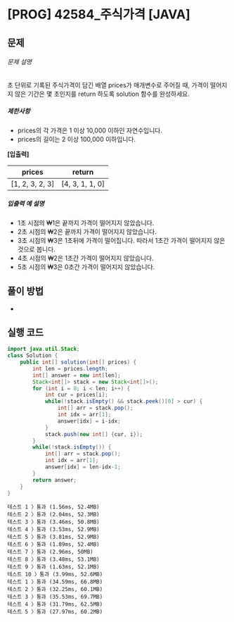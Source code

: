 # [PROG] 42584_주식가격 [JAVA]

## 문제

###### 문제 설명

초 단위로 기록된 주식가격이 담긴 배열 prices가 매개변수로 주어질 때, 가격이 떨어지지 않은 기간은 몇 초인지를 return 하도록 solution 함수를 완성하세요.

##### 제한사항

- prices의 각 가격은 1 이상 10,000 이하인 자연수입니다.
- prices의 길이는 2 이상 100,000 이하입니다.

**[입출력]**

| prices          | return          |
| --------------- | --------------- |
| [1, 2, 3, 2, 3] | [4, 3, 1, 1, 0] |

##### 입출력 예 설명

- 1초 시점의 ₩1은 끝까지 가격이 떨어지지 않았습니다.
- 2초 시점의 ₩2은 끝까지 가격이 떨어지지 않았습니다.
- 3초 시점의 ₩3은 1초뒤에 가격이 떨어집니다. 따라서 1초간 가격이 떨어지지 않은 것으로 봅니다.
- 4초 시점의 ₩2은 1초간 가격이 떨어지지 않았습니다.
- 5초 시점의 ₩3은 0초간 가격이 떨어지지 않았습니다.

## 풀이 방법

- 

## 실행 코드

```java
import java.util.Stack;
class Solution {
    public int[] solution(int[] prices) {
		int len = prices.length;
        int[] answer = new int[len];
        Stack<int[]> stack = new Stack<int[]>();
        for (int i = 0; i < len; i++) {
        	int cur = prices[i];
        	while(!stack.isEmpty() && stack.peek()[0] > cur) {
        		int[] arr = stack.pop();
        		int idx = arr[1];
        		answer[idx] = i-idx;
        	}
        	stack.push(new int[] {cur, i});
		}
        while(!stack.isEmpty()) {
        	int[] arr = stack.pop();
    		int idx = arr[1];
    		answer[idx] = len-idx-1;
        }
        return answer;
    }
}
```

```
테스트 1 〉통과 (1.56ms, 52.4MB)
테스트 2 〉통과 (2.04ms, 52.3MB)
테스트 3 〉통과 (3.46ms, 50.8MB)
테스트 4 〉통과 (3.53ms, 52.9MB)
테스트 5 〉통과 (3.81ms, 52.9MB)
테스트 6 〉통과 (1.89ms, 52.4MB)
테스트 7 〉통과 (2.96ms, 50MB)
테스트 8 〉통과 (3.48ms, 53.1MB)
테스트 9 〉통과 (1.63ms, 52.1MB)
테스트 10 〉통과 (3.99ms, 52.6MB)
테스트 1 〉통과 (34.59ms, 66.8MB)
테스트 2 〉통과 (32.25ms, 60.1MB)
테스트 3 〉통과 (35.53ms, 69.7MB)
테스트 4 〉통과 (31.79ms, 62.5MB)
테스트 5 〉통과 (27.97ms, 60.2MB)
```